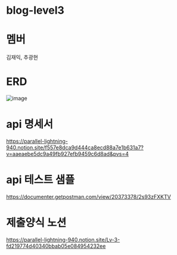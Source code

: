 ﻿# blog-level3
# 멤버
김재익, 추광현

# ERD

![image](https://github.com/Eulga/blog-level3/assets/63146118/a1991fa9-b678-4b99-8184-1789b35a0528)

# api 명세서
https://parallel-lightning-940.notion.site/f557e8dca9d444ca8ecd88a7e1b631a7?v=aaeaebe5dc9a49fb927efb9459c6d8ad&pvs=4

# api 테스트 샘플
https://documenter.getpostman.com/view/20373378/2s93zFXKTV

# 제출양식 노션
https://parallel-lightning-940.notion.site/Lv-3-fd219774d40340bbab05e084954232ee
